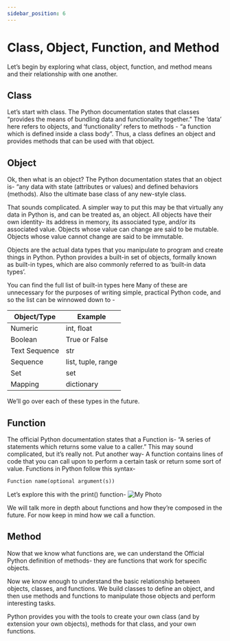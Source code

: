 ```yaml
---
sidebar_position: 6
---
```


# Class, Object, Function, and Method

Let’s begin by exploring what class, object, function, and method means and their relationship with one another.

## Class
Let’s start with class. The Python documentation states that classes “provides the means of bundling data and functionality together.” The ‘data’ here refers to objects, and ‘functionality’ refers to methods - “a function which is defined inside a class body”. Thus, a class defines an object and provides methods that can be used with that object.

## Object
Ok, then what is an object? The Python documentation states that an object is- “any data with state (attributes or values) and defined behaviors (methods). Also the ultimate base class of any new-style class.

That sounds complicated. A simpler way to put this may be that virtually any data in Python is, and can be treated as, an object. All objects have their own identity- its address in memory, its associated type, and/or its associated value. Objects whose value can change are said to be mutable. Objects whose value cannot change are said to be immutable.

Objects are the actual data types that you manipulate to program and create things in Python. Python provides a built-in set of objects, formally known as built-in types, which are also commonly referred to as ‘built-in data types’.

You can find the full list of built-in types here
Many of these are unnecessary for the purposes of writing simple, practical Python code, and so the list can be winnowed down to -

| Object/Type | Example |
| --- | --- |
| Numeric | int, float |
| Boolean | True or False |
| Text Sequence | str |
| Sequence | list, tuple, range |
| Set | set |
| Mapping | dictionary |

We’ll go over each of these types in the future.

## Function
The official Python documentation states that a Function is- “A series of statements which returns some value to a caller.” This may sound complicated, but it’s really not. Put another way- A function contains lines of code that you can call upon to perform a certain task or return some sort of value. Functions in Python follow this syntax-

```python
Function name(optional argument(s))
```

Let’s explore this with the print() function-
![My Photo](C:\Users\hhyle\Desktop\Python\LeetPy\Docusaurus\leetpython\docs\basics-of-python\Hello_World.PNG)

We will talk more in depth about functions and how they’re composed in the future. For now keep in mind how we call a function.

## Method
Now that we know what functions are, we can understand the Official Python definition of methods- they are functions that work for specific objects.

Now we know enough to understand the basic relationship between objects, classes, and functions. We build classes to define an object, and then use methods and functions to manipulate those objects and perform interesting tasks.

Python provides you with the tools to create your own class (and by extension your own objects), methods for that class, and your own functions.
